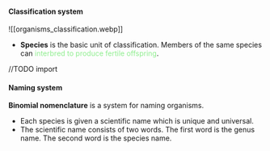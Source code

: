 #### Classification system
![[organisms_classification.webp]]

- **Species** is the basic unit of classification. Members of the same species can <span style="color: lightgreen">interbred to produce fertile offspring</span>.

//TODO import

#### Naming system
**Binomial nomenclature** is a system for naming organisms.
- Each species is given a scientific name which is unique and universal.
- The scientific name consists of two words. The first word is the genus name. The second word is the species name.

